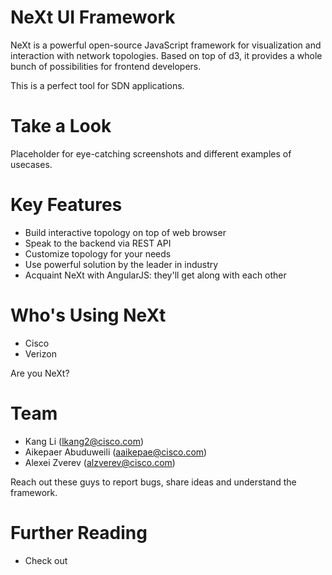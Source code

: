 # NeXt UI Framework
NeXt is a powerful open-source JavaScript framework for visualization and interaction with network topologies. Based on top of d3, it provides a whole bunch of possibilities for frontend developers.

This is a perfect tool for SDN applications.

# Take a Look
Placeholder for eye-catching screenshots and different examples of usecases.

# Key Features
* Build interactive topology on top of web browser
* Speak to the backend via REST API
* Customize topology for your needs
* Use powerful solution by the leader in industry
* Acquaint NeXt with AngularJS: they'll get along with each other

# Who's Using NeXt
* Cisco
* Verizon

Are you NeXt?

# Team
* Kang Li (lkang2@cisco.com)
* Aikepaer Abuduweili (aaikepae@cisco.com)
* Alexei Zverev (alzverev@cisco.com)

Reach out these guys to report bugs, share ideas and understand the framework.

# Further Reading
* Check out 